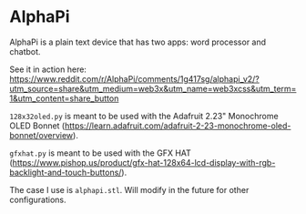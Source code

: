 # AlphaPi

AlphaPi is a plain text device that has two apps: word processor and chatbot.

See it in action here: https://www.reddit.com/r/AlphaPi/comments/1g417sg/alphapi_v2/?utm_source=share&utm_medium=web3x&utm_name=web3xcss&utm_term=1&utm_content=share_button

`128x32oled.py` is meant to be used with the Adafruit 2.23" Monochrome OLED Bonnet (https://learn.adafruit.com/adafruit-2-23-monochrome-oled-bonnet/overview).

`gfxhat.py` is meant to be used with the GFX HAT (https://www.pishop.us/product/gfx-hat-128x64-lcd-display-with-rgb-backlight-and-touch-buttons/).

The case I use is `alphapi.stl`. Will modify in the future for other configurations.